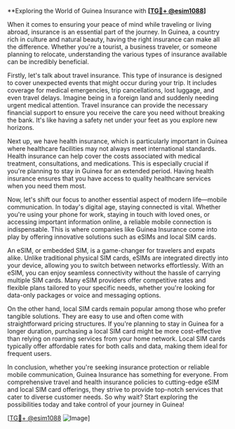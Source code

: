 **Exploring the World of Guinea Insurance with **[[TG💪+ @esim1088](https://t.me/s/esim1088)]**

When it comes to ensuring your peace of mind while traveling or living abroad, insurance is an essential part of the journey. In Guinea, a country rich in culture and natural beauty, having the right insurance can make all the difference. Whether you're a tourist, a business traveler, or someone planning to relocate, understanding the various types of insurance available can be incredibly beneficial.

Firstly, let's talk about travel insurance. This type of insurance is designed to cover unexpected events that might occur during your trip. It includes coverage for medical emergencies, trip cancellations, lost luggage, and even travel delays. Imagine being in a foreign land and suddenly needing urgent medical attention. Travel insurance can provide the necessary financial support to ensure you receive the care you need without breaking the bank. It's like having a safety net under your feet as you explore new horizons.

Next up, we have health insurance, which is particularly important in Guinea where healthcare facilities may not always meet international standards. Health insurance can help cover the costs associated with medical treatment, consultations, and medications. This is especially crucial if you're planning to stay in Guinea for an extended period. Having health insurance ensures that you have access to quality healthcare services when you need them most.

Now, let's shift our focus to another essential aspect of modern life—mobile communication. In today's digital age, staying connected is vital. Whether you're using your phone for work, staying in touch with loved ones, or accessing important information online, a reliable mobile connection is indispensable. This is where companies like Guinea Insurance come into play by offering innovative solutions such as eSIMs and local SIM cards.

An eSIM, or embedded SIM, is a game-changer for travelers and expats alike. Unlike traditional physical SIM cards, eSIMs are integrated directly into your device, allowing you to switch between networks effortlessly. With an eSIM, you can enjoy seamless connectivity without the hassle of carrying multiple SIM cards. Many eSIM providers offer competitive rates and flexible plans tailored to your specific needs, whether you're looking for data-only packages or voice and messaging options.

On the other hand, local SIM cards remain popular among those who prefer tangible solutions. They are easy to use and often come with straightforward pricing structures. If you're planning to stay in Guinea for a longer duration, purchasing a local SIM card might be more cost-effective than relying on roaming services from your home network. Local SIM cards typically offer affordable rates for both calls and data, making them ideal for frequent users.

In conclusion, whether you're seeking insurance protection or reliable mobile communication, Guinea Insurance has something for everyone. From comprehensive travel and health insurance policies to cutting-edge eSIM and local SIM card offerings, they strive to provide top-notch services that cater to diverse customer needs. So why wait? Start exploring the possibilities today and take control of your journey in Guinea!

[[TG💪+ @esim1088](https://t.me/s/esim1088) ![Image](https://i.postimg.cc/Y0z9fWf4/image.png)]